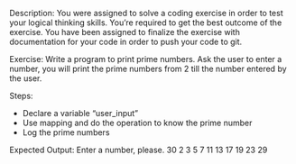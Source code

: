 Description: 
You were assigned to solve a coding exercise in order to test your logical thinking skills. You’re required to get the best outcome of the exercise. You have been assigned to finalize the exercise with documentation for your code in order to push your code to git.


Exercise:
Write a program to print prime numbers. Ask the user to enter a number, you will print the prime numbers from 2 till the number entered by the user.

Steps:
- Declare a variable “user_input”
- Use mapping and do the operation to know the prime number
- Log the prime numbers


Expected Output:
Enter a number, please.
30
2 3 5 7 11 13 17 19 23 29 
